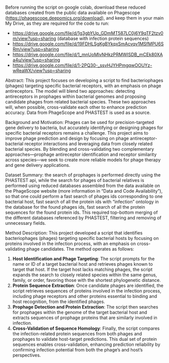 Before running the script on google colab, download these reduced databases created from the public data available on Phagescope (https://phagescope.deepomics.org/download), and keep them in your main My Drive, as they are required for the code tu run:
- https://drive.google.com/file/d/1g3gbYUp_GDmMT587LC0j6Y9qTF2tzv0m/view?usp=sharing (database with infection protein sequences)
- https://drive.google.com/file/d/19FDHLSgKgBYkqxSmAcvqv1MSfMPU6SRm/view?usp=sharing
- https://drive.google.com/file/d/1_mnUoMlvNHkzPRMWISDB_mCEk80XAa4u/view?usp=sharing
- https://drive.google.com/file/d/1-2PQ30-_ssvHJYHPmgqwOOUYz-wReaWX/view?usp=sharing

Abstract: This project focuses on developing a script to find bacteriophages (phages) targeting specific bacterial receptors, with an emphasis on phage antireceptors. The model will blend two approaches: detecting antireceptors in prophages within bacterial genomes and proposing candidate phages from related bacterial species. These two approaches will, when possible, cross-validate each other to enhance prediction accuracy. Data from PhageScope and PHASTEST is used as a source.

Background and Motivation: Phages can be used for precision-targeted gene delivery to bacteria, but accurately identifying or designing phages for specific bacterial receptors remains a challenge. This project aims to improve phage prediction and design by focusing on phage antireceptor-bacterial receptor interactions and leveraging data from closely related bacterial species. By blending and cross-validating two complementary approaches—prophage antireceptor identification and receptor similarity across species—we seek to create more reliable models for phage therapy and gene delivery applications.

Dataset Summary: the search of prophages is performed directly using the PHASTEST api, while the search for phages of bacterial relatives is performed using reduced databases assembled from the data available on the PhageScope website (more information in “Data and Code Availability”), so that one could perform a fast search of phages ids corresponding to one bacterial host, fast search of all the protein ids with “infection” ontology in the database for the found phages ids, fast search of all the protein sequences for the found protein ids. This required top-bottom merging of the different databases referenced by PHASTEST, filtering and removing of unnecessary fields.

Method Description:
This project developed a script that identifies bacteriophages (phages) targeting specific bacterial hosts by focusing on proteins involved in the infection process, with an emphasis on cross-validating phage candidates. The method operates as follows:
1. **Host Identification and Phage Targeting**: The script prompts for the name or ID of a target bacterial host and retrieves phages known to target that host. If the target host lacks matching phages, the script expands the search to closely related species within the same genus, family, or order, favoring those with the shortest phylogenetic distance.
2. **Protein Sequence Extraction**: Once candidate phages are identified, the script retrieves sequences of proteins involved in the infection process, including phage receptors and other proteins essential to binding and host recognition, from the identified phages.
3. **Prophage Detection and Protein Extraction**: The script then searches for prophages within the genome of the target bacterial host and extracts sequences of prophage proteins that are similarly involved in infection.
4. **Cross-Validation of Sequence Homology**: Finally, the script compares the infection-related protein sequences from both phages and prophages to validate host-target predictions. This dual set of protein sequences enables cross-validation, enhancing prediction reliability by confirming infection potential from both the phage’s and host’s perspectives.
